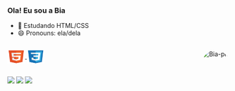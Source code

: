 ### Ola! Eu sou a Bia

- 🌱 Estudando HTML/CSS
- 😄 Pronouns: ela/dela


<div>
  <a href="https://github.com/bianca-de-oliveira">
  
  <div style="display: inline_block"><br>  
  <img align="center" alt="Bia-HTML" height="30" width="40" src="https://raw.githubusercontent.com/devicons/devicon/master/icons/html5/html5-original.svg">
  <img align="center" alt="Bia-CSS" height="30" width="40" src="https://raw.githubusercontent.com/devicons/devicon/master/icons/css3/css3-original.svg">
  <img align="right" alt="Bia-pic" height="150" style="border-radius:50px;" src="https://cdn.discordapp.com/attachments/1068677074258239611/1097735414560870450/download20230402002355.png">
</div>
  
  ##
 
<div> 
  
  <a href="https://www.instagram.com/bia.rawr/" target="_blank"><img src="https://img.shields.io/badge/-Instagram-%23E4405F?style=for-the-badge&logo=instagram&logoColor=white" target="_blank"></a>
 	  <a href = "mailto:nite.png@gmail.com"><img src="https://img.shields.io/badge/-Gmail-%23333?style=for-the-badge&logo=gmail&logoColor=white" target="_blank"></a>
  <a href="https://www.linkedin.com/in/bianca-oliveira-9a8b08272" target="_blank"><img src="https://img.shields.io/badge/-LinkedIn-%230077B5?style=for-the-badge&logo=linkedin&logoColor=white" target="_blank"></a> 
  
</div>
